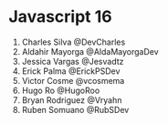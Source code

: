 # Javascript 16

1. Charles Silva @DevCharles
2. Aldahir Mayorga @AldaMayorgaDev
3. Jessica Vargas @Jesvadtz
4. Erick Palma @ErickPSDev
5. Victor Cosme @vcosmema
6. Hugo Ro @HugoRoo
7. Bryan Rodriguez @Vryahn
8. Ruben Somuano @RubSDev
